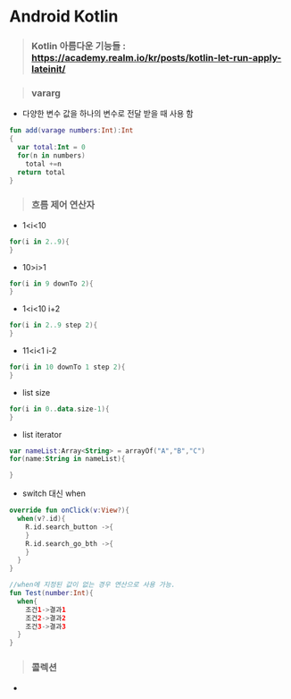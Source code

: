 # Android Kotlin
> ### Kotlin 아름다운 기능들 : https://academy.realm.io/kr/posts/kotlin-let-run-apply-lateinit/

> ### vararg
  - 다양한 변수 값을 하나의 변수로 전달 받을 때 사용 함
  ```kotlin
  fun add(varage numbers:Int):Int 
  {
    var total:Int = 0
    for(n in numbers)
      total +=n
    return total
  }
  ```
> ### 흐름 제어 연산자
  - 1<i<10
  ```kotlin
  for(i in 2..9){
  }
  ```
  - 10>i>1
  ```kotlin
  for(i in 9 downTo 2){
  }
  ```
  - 1<i<10 i+2
  ```kotlin
  for(i in 2..9 step 2){
  }
  ```
  - 11<i<1 i-2
  ```kotlin
  for(i in 10 downTo 1 step 2){
  }
  ```
  - list size
  ```kotlin
  for(i in 0..data.size-1){
  }
  ```
  - list iterator
  ```kotlin
  var nameList:Array<String> = arrayOf("A","B","C")
  for(name:String in nameList){
  
  }
  ```
  - switch 대신 when
  ```kotlin
  override fun onClick(v:View?){
    when(v?.id){
      R.id.search_button ->{
      }
      R.id.search_go_bth ->{
      }
    }
  }
  ```
  
  ```kotlin
  //when에 지정된 값이 없는 경우 연산으로 사용 가능.
  fun Test(number:Int){
    when{
      조건1->결과1
      조건2->결과2
      조건3->결과3
    }
  }
  ```
  
> ### 콜렉션
  - 
  
  
  
  
  
  
  
  
  
  
  
  
  
  
  
  
  
  
  
  
  
  
  
  
  
  
  
  
  
  
  
